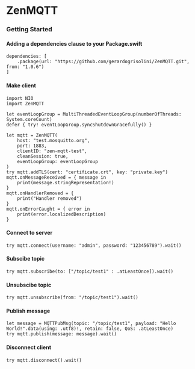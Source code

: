 # ZenMQTT

### Getting Started

#### Adding a dependencies clause to your Package.swift

```
dependencies: [
    .package(url: "https://github.com/gerardogrisolini/ZenMQTT.git", from: "1.0.6")
]
```

#### Make client
```
import NIO
import ZenMQTT

let eventLoopGroup = MultiThreadedEventLoopGroup(numberOfThreads: System.coreCount)
defer { try! eventLoopGroup.syncShutdownGracefully() }

let mqtt = ZenMQTT(
    host: "test.mosquitto.org",
    port: 1883,
    clientID: "zen-mqtt-test",
    cleanSession: true,
    eventLoopGroup: eventLoopGroup
)
try mqtt.addTLS(cert: "certificate.crt", key: "private.key")
mqtt.onMessageReceived = { message in
    print(message.stringRepresentation!)
}
mqtt.onHandlerRemoved = {
    print("Handler removed")
}
mqtt.onErrorCaught = { error in
    print(error.localizedDescription)
}

```

#### Connect to server
```
try mqtt.connect(username: "admin", password: "123456789").wait()
```

#### Subscibe topic
```
try mqtt.subscribe(to: ["/topic/test1" : .atLeastOnce]).wait()
```

#### Unsubscibe topic
```
try mqtt.unsubscribe(from: "/topic/test1").wait()
```

#### Publish message
```
let message = MQTTPubMsg(topic: "/topic/test1", payload: "Hello World!".data(using: .utf8)!, retain: false, QoS: .atLeastOnce)
try mqtt.publish(message: message).wait()
```

#### Disconnect client
```
try mqtt.disconnect().wait()
```
